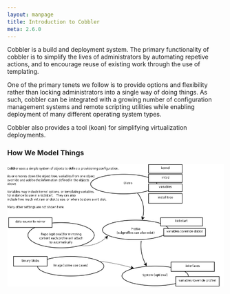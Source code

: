 ```yaml
---
layout: manpage
title: Introduction to Cobbler
meta: 2.6.0
---
```


Cobbler is a build and deployment system. The primary functionality of cobbler is to simplify the lives of
administrators by automating repetive actions, and to encourage reuse of existing work through the use of templating.

One of the primary tenets we follow is to provide options and flexibility rather than locking administrators into a
single way of doing things. As such, cobbler can be integrated with a growing number of configuration management systems
and remote scripting utilities while enabling deployment of many different operating system types.

Cobbler also provides a tool (koan) for simplifying virtualization deployments.

### How We Model Things

![Object tree diagram](/images/how-we-do.png "How we do things")
